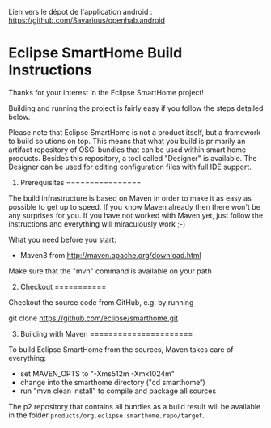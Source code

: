 Lien vers le dépot de l'application android : https://github.com/Savarious/openhab.android


# Eclipse SmartHome Build Instructions

Thanks for your interest in the Eclipse SmartHome project!

Building and running the project is fairly easy if you follow the steps
detailed below.

Please note that Eclipse SmartHome is not a product itself, but a framework to build solutions on top.
This means that what you build is primarily an artifact repository of OSGi bundles that can be used
within smart home products. Besides this repository, a tool called "Designer" is available. The
Designer can be used for editing configuration files with full IDE support.

1. Prerequisites
================

The build infrastructure is based on Maven in order to make it
as easy as possible to get up to speed. If you know Maven already then
there won't be any surprises for you. If you have not worked with Maven
yet, just follow the instructions and everything will miraculously work ;-)

What you need before you start:
- Maven3 from http://maven.apache.org/download.html

Make sure that the "mvn" command is available on your path

2. Checkout
===========

Checkout the source code from GitHub, e.g. by running

git clone https://github.com/eclipse/smarthome.git

3. Building with Maven
======================

To build Eclipse SmartHome from the sources, Maven takes care of everything:
- set MAVEN_OPTS to "-Xms512m -Xmx1024m"
- change into the smarthome directory ("cd smarthome“)
- run "mvn clean install" to compile and package all sources

The p2 repository that contains all bundles as a build result will be available in the folder 
`products/org.eclipse.smarthome.repo/target`.
